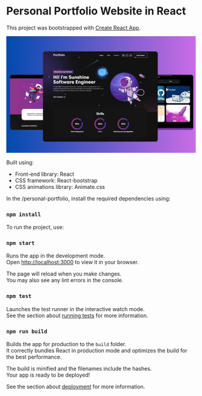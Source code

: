 # Personal Portfolio Website in React

This project was bootstrapped with [Create React App](https://github.com/facebook/create-react-app).

![Demo1.png](Demo1.jpg)

Built using:

- Front-end library: React
- CSS framework: React-bootstrap
- CSS animations library: Animate.css

In the /personal-portfolio, install the required dependencies using:

### `npm install`

To run the project, use:

### `npm start`

Runs the app in the development mode.\
Open [http://localhost:3000](http://localhost:3000) to view it in your browser.

The page will reload when you make changes.\
You may also see any lint errors in the console.

### `npm test`

Launches the test runner in the interactive watch mode.\
See the section about [running tests](https://facebook.github.io/create-react-app/docs/running-tests) for more information.

### `npm run build`

Builds the app for production to the `build` folder.\
It correctly bundles React in production mode and optimizes the build for the best performance.

The build is minified and the filenames include the hashes.\
Your app is ready to be deployed!

See the section about [deployment](https://facebook.github.io/create-react-app/docs/deployment) for more information.

<!-- 
- Nếu bị lỗi Judy (web ban đầu) thì phải tải npm install gh-pages --save-dev  
- Để update trang web thì phải chạy 

$ git add .
$ git status // to see what changes are going to be commited
$ git commit -m 'Some descriptive commit message'
$ git push origin main

$ git checkout gh-pages // go to the gh-pages branch
$ git rebase main // bring gh-pages up to date with main
$ git push origin gh-pages // commit the changes
$ git checkout main // return to the main branch

hoặc npm run deploy --dev-save
hoặc npm run deploy
--->
